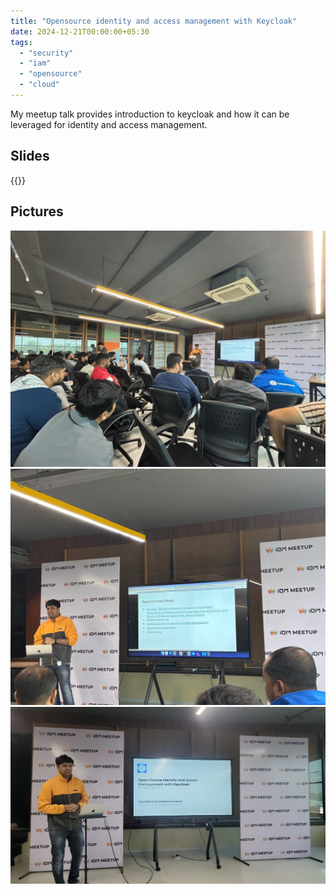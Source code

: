 ```yaml
---
title: "Opensource identity and access management with Keycloak"
date: 2024-12-21T00:00:00+05:30
tags:
  - "security"
  - "iam"
  - "opensource"
  - "cloud"
---
```


<!-- markdownlint-disable-file MD033 -->

My meetup talk provides introduction to keycloak and how it can be 
leveraged for identity and access management.

<!--more-->

## Slides

{{<slideshare oNEKUUYN7rryOn>}}

## Pictures

![cncf_meetup_keycloak_1](/meetup_pics/cncf_meetup_keycloak_1.jpeg)
![cncf_meetup_keycloak_2](/meetup_pics/cncf_meetup_keycloak_2.jpeg)
![cncf_meetup_keycloak_3](/meetup_pics/cncf_meetup_keycloak_3.jpeg)
